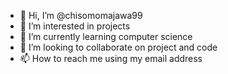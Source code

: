 - 👋 Hi, I’m @chisomomajawa99
- 👀 I’m interested in projects
- 🌱 I’m currently learning computer science
- 💞️ I’m looking to collaborate on project and code
- 📫 How to reach me using my email address

<!---
chisomomajawa99/chisomomajawa99 is a ✨ special ✨ repository because its `README.md` (this file) appears on your GitHub profile.
You can click the Preview link to take a look at your changes.
--->
